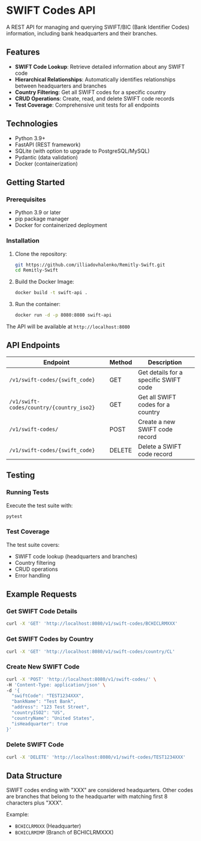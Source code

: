 # SWIFT Codes API

A REST API for managing and querying SWIFT/BIC (Bank Identifier Codes) information, including bank headquarters and their branches.

## Features

- **SWIFT Code Lookup**: Retrieve detailed information about any SWIFT code
- **Hierarchical Relationships**: Automatically identifies relationships between headquarters and branches
- **Country Filtering**: Get all SWIFT codes for a specific country
- **CRUD Operations**: Create, read, and delete SWIFT code records
- **Test Coverage**: Comprehensive unit tests for all endpoints

## Technologies

- Python 3.9+
- FastAPI (REST framework)
- SQLite (with option to upgrade to PostgreSQL/MySQL)
- Pydantic (data validation)
- Docker (containerization)

## Getting Started

### Prerequisites

- Python 3.9 or later
- pip package manager
- Docker for containerized deployment

### Installation

1. Clone the repository:
   ```bash
   git https://github.com/illiadovhalenko/Remitly-Swift.git
   cd Remitly-Swift
   ```

2. Build the Docker Image:
   ```bash
   docker build -t swift-api .
   ```

3. Run the container:
   ```bash
   docker run -d -p 8080:8080 swift-api
   ```




The API will be available at `http://localhost:8080`

## API Endpoints

| Endpoint | Method | Description |
|----------|--------|-------------|
| `/v1/swift-codes/{swift_code}` | GET | Get details for a specific SWIFT code |
| `/v1/swift-codes/country/{country_iso2}` | GET | Get all SWIFT codes for a country |
| `/v1/swift-codes/` | POST | Create a new SWIFT code record |
| `/v1/swift-codes/{swift_code}` | DELETE | Delete a SWIFT code record |

## Testing

### Running Tests

Execute the test suite with:
```bash
pytest
```

### Test Coverage

The test suite covers:
- SWIFT code lookup (headquarters and branches)
- Country filtering
- CRUD operations
- Error handling


## Example Requests

### Get SWIFT Code Details
```bash
curl -X 'GET' 'http://localhost:8080/v1/swift-codes/BCHICLRMXXX'
```

### Get SWIFT Codes by Country
```bash
curl -X 'GET' 'http://localhost:8080/v1/swift-codes/country/CL'
```

### Create New SWIFT Code
```bash
curl -X 'POST' 'http://localhost:8080/v1/swift-codes/' \
-H 'Content-Type: application/json' \
-d '{
  "swiftCode": "TEST1234XXX",
  "bankName": "Test Bank",
  "address": "123 Test Street",
  "countryISO2": "US",
  "countryName": "United States",
  "isHeadquarter": true
}'
```

### Delete SWIFT Code
```bash
curl -X 'DELETE' 'http://localhost:8080/v1/swift-codes/TEST1234XXX'
```

## Data Structure

SWIFT codes ending with "XXX" are considered headquarters. Other codes are branches that belong to the headquarter with matching first 8 characters plus "XXX".

Example:
- `BCHICLRMXXX` (Headquarter)
- `BCHICLRMIMP` (Branch of BCHICLRMXXX)
